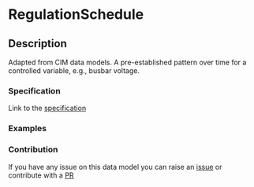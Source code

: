 # RegulationSchedule

## Description 

Adapted from CIM data models. A pre-established pattern over time for a controlled variable, e.g., busbar voltage.
### Specification

Link to the [specification](https://smart-data-models.github.io/dataModel.EnergyCIM/RegulationSchedule/doc/spec.md)
### Examples
### Contribution

 If you have any issue on this data model you can raise an [issue](https://github.com/smart-data-models/dataModel.EnergyCIM/issues)  or contribute with a [PR](https://github.com/smart-data-models/dataModel.EnergyCIM/pulls)